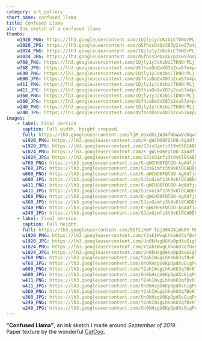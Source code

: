 ```yaml
---
category: art_gallery
short_name: confused_llama
title: Confused Llama
alt: Ink sketch of a confused llama
thumbs:
    w1920_PNG: https://lh3.googleusercontent.com/1Qjly1yJcKzbiCTbNOrPLj_W1niCrdGwNagy6zi-Xm9115_zjbPqf3mxQrFlo4_oRVt3OCzOlIRHGcBEHQu5N1B_Jmh3eGuADLnxx0dvBFD0XTqoUQYtGFzuSSRXJK-G3ZB8mtE-GA=w355
    w1920_JPG: https://lh3.googleusercontent.com/dSfhssDoQxX87p2cwS7o4pwRJd3kSzBdTImjRjsa3B5eahhN4r0nzfKNXjgX0P_f7_O9CQ7J-lzxJjsCt_Nfp7JMsPbpVmNEoSStb1b0H8yB99huwpnDIvuJtPQIve-alylfm10m-A=w355
    w1024_PNG: https://lh3.googleusercontent.com/1Qjly1yJcKzbiCTbNOrPLj_W1niCrdGwNagy6zi-Xm9115_zjbPqf3mxQrFlo4_oRVt3OCzOlIRHGcBEHQu5N1B_Jmh3eGuADLnxx0dvBFD0XTqoUQYtGFzuSSRXJK-G3ZB8mtE-GA=w284
    w1024_JPG: https://lh3.googleusercontent.com/dSfhssDoQxX87p2cwS7o4pwRJd3kSzBdTImjRjsa3B5eahhN4r0nzfKNXjgX0P_f7_O9CQ7J-lzxJjsCt_Nfp7JMsPbpVmNEoSStb1b0H8yB99huwpnDIvuJtPQIve-alylfm10m-A=w284
    w768_PNG: https://lh3.googleusercontent.com/1Qjly1yJcKzbiCTbNOrPLj_W1niCrdGwNagy6zi-Xm9115_zjbPqf3mxQrFlo4_oRVt3OCzOlIRHGcBEHQu5N1B_Jmh3eGuADLnxx0dvBFD0XTqoUQYtGFzuSSRXJK-G3ZB8mtE-GA=w213
    w768_JPG: https://lh3.googleusercontent.com/dSfhssDoQxX87p2cwS7o4pwRJd3kSzBdTImjRjsa3B5eahhN4r0nzfKNXjgX0P_f7_O9CQ7J-lzxJjsCt_Nfp7JMsPbpVmNEoSStb1b0H8yB99huwpnDIvuJtPQIve-alylfm10m-A=w213
    w600_PNG: https://lh3.googleusercontent.com/1Qjly1yJcKzbiCTbNOrPLj_W1niCrdGwNagy6zi-Xm9115_zjbPqf3mxQrFlo4_oRVt3OCzOlIRHGcBEHQu5N1B_Jmh3eGuADLnxx0dvBFD0XTqoUQYtGFzuSSRXJK-G3ZB8mtE-GA=w166
    w600_JPG: https://lh3.googleusercontent.com/dSfhssDoQxX87p2cwS7o4pwRJd3kSzBdTImjRjsa3B5eahhN4r0nzfKNXjgX0P_f7_O9CQ7J-lzxJjsCt_Nfp7JMsPbpVmNEoSStb1b0H8yB99huwpnDIvuJtPQIve-alylfm10m-A=w166
    w411_PNG: https://lh3.googleusercontent.com/1Qjly1yJcKzbiCTbNOrPLj_W1niCrdGwNagy6zi-Xm9115_zjbPqf3mxQrFlo4_oRVt3OCzOlIRHGcBEHQu5N1B_Jmh3eGuADLnxx0dvBFD0XTqoUQYtGFzuSSRXJK-G3ZB8mtE-GA=w114
    w411_JPG: https://lh3.googleusercontent.com/dSfhssDoQxX87p2cwS7o4pwRJd3kSzBdTImjRjsa3B5eahhN4r0nzfKNXjgX0P_f7_O9CQ7J-lzxJjsCt_Nfp7JMsPbpVmNEoSStb1b0H8yB99huwpnDIvuJtPQIve-alylfm10m-A=w114
    w360_PNG: https://lh3.googleusercontent.com/1Qjly1yJcKzbiCTbNOrPLj_W1niCrdGwNagy6zi-Xm9115_zjbPqf3mxQrFlo4_oRVt3OCzOlIRHGcBEHQu5N1B_Jmh3eGuADLnxx0dvBFD0XTqoUQYtGFzuSSRXJK-G3ZB8mtE-GA=w100
    w360_JPG: https://lh3.googleusercontent.com/dSfhssDoQxX87p2cwS7o4pwRJd3kSzBdTImjRjsa3B5eahhN4r0nzfKNXjgX0P_f7_O9CQ7J-lzxJjsCt_Nfp7JMsPbpVmNEoSStb1b0H8yB99huwpnDIvuJtPQIve-alylfm10m-A=w100
    w240_PNG: https://lh3.googleusercontent.com/1Qjly1yJcKzbiCTbNOrPLj_W1niCrdGwNagy6zi-Xm9115_zjbPqf3mxQrFlo4_oRVt3OCzOlIRHGcBEHQu5N1B_Jmh3eGuADLnxx0dvBFD0XTqoUQYtGFzuSSRXJK-G3ZB8mtE-GA=w66
    w240_JPG: https://lh3.googleusercontent.com/dSfhssDoQxX87p2cwS7o4pwRJd3kSzBdTImjRjsa3B5eahhN4r0nzfKNXjgX0P_f7_O9CQ7J-lzxJjsCt_Nfp7JMsPbpVmNEoSStb1b0H8yB99huwpnDIvuJtPQIve-alylfm10m-A=w66
images:
    - label: Final Version
      caption: Full width, height cropped.
      full: https://lh3.googleusercontent.com/ljM_UoxdXijW34fNbwwVcKqwxi_h5DseK_qSN9JAGhrKWVEXJjetjUk_xtj6aRmH88hum6Q8VoThHq5zDPVj9D8BV7s_BZ8ANQ-hs7DRtzeWhl6n2yZlhX8smRdP6G5L1mz2crGtGg=w1080-h1080
      w1920_PNG: https://lh3.googleusercontent.com/K-gWCHO6FQlDO-AgAdfjcE2OL9geGKH6y_Bk3VOGNIq4jQgHQvNRfnS92fEpr1EuKilGfp6VEdp3POiM4_uX1nA3UVzr2sxHmdtNB7tPy5N4-FnLYgbNobif7nxTvH5BqCScMWz-Bg=w850
      w1920_JPG: https://lh3.googleusercontent.com/SJzxGimfz3t9vKlOCABDKULmiiEq1E8m7BJXfco8t8t65Xhgc2pJeVV8h6ivj2FmK7LQaI1823U5Q7sLGJ5ClcwECWj-sOfFrTcsEZI7whyPIPt3QBmjEVjBQ3b8DBQYTXzjiRaCog=w850
      w1024_PNG: https://lh3.googleusercontent.com/K-gWCHO6FQlDO-AgAdfjcE2OL9geGKH6y_Bk3VOGNIq4jQgHQvNRfnS92fEpr1EuKilGfp6VEdp3POiM4_uX1nA3UVzr2sxHmdtNB7tPy5N4-FnLYgbNobif7nxTvH5BqCScMWz-Bg=w711
      w1024_JPG: https://lh3.googleusercontent.com/SJzxGimfz3t9vKlOCABDKULmiiEq1E8m7BJXfco8t8t65Xhgc2pJeVV8h6ivj2FmK7LQaI1823U5Q7sLGJ5ClcwECWj-sOfFrTcsEZI7whyPIPt3QBmjEVjBQ3b8DBQYTXzjiRaCog=w711
      w768_PNG: https://lh3.googleusercontent.com/K-gWCHO6FQlDO-AgAdfjcE2OL9geGKH6y_Bk3VOGNIq4jQgHQvNRfnS92fEpr1EuKilGfp6VEdp3POiM4_uX1nA3UVzr2sxHmdtNB7tPy5N4-FnLYgbNobif7nxTvH5BqCScMWz-Bg=w533
      w768_JPG: https://lh3.googleusercontent.com/SJzxGimfz3t9vKlOCABDKULmiiEq1E8m7BJXfco8t8t65Xhgc2pJeVV8h6ivj2FmK7LQaI1823U5Q7sLGJ5ClcwECWj-sOfFrTcsEZI7whyPIPt3QBmjEVjBQ3b8DBQYTXzjiRaCog=w533
      w600_PNG: https://lh3.googleusercontent.com/K-gWCHO6FQlDO-AgAdfjcE2OL9geGKH6y_Bk3VOGNIq4jQgHQvNRfnS92fEpr1EuKilGfp6VEdp3POiM4_uX1nA3UVzr2sxHmdtNB7tPy5N4-FnLYgbNobif7nxTvH5BqCScMWz-Bg=w416
      w600_JPG: https://lh3.googleusercontent.com/SJzxGimfz3t9vKlOCABDKULmiiEq1E8m7BJXfco8t8t65Xhgc2pJeVV8h6ivj2FmK7LQaI1823U5Q7sLGJ5ClcwECWj-sOfFrTcsEZI7whyPIPt3QBmjEVjBQ3b8DBQYTXzjiRaCog=w416
      w411_PNG: https://lh3.googleusercontent.com/K-gWCHO6FQlDO-AgAdfjcE2OL9geGKH6y_Bk3VOGNIq4jQgHQvNRfnS92fEpr1EuKilGfp6VEdp3POiM4_uX1nA3UVzr2sxHmdtNB7tPy5N4-FnLYgbNobif7nxTvH5BqCScMWz-Bg=w285
      w411_JPG: https://lh3.googleusercontent.com/SJzxGimfz3t9vKlOCABDKULmiiEq1E8m7BJXfco8t8t65Xhgc2pJeVV8h6ivj2FmK7LQaI1823U5Q7sLGJ5ClcwECWj-sOfFrTcsEZI7whyPIPt3QBmjEVjBQ3b8DBQYTXzjiRaCog=w285
      w360_PNG: https://lh3.googleusercontent.com/K-gWCHO6FQlDO-AgAdfjcE2OL9geGKH6y_Bk3VOGNIq4jQgHQvNRfnS92fEpr1EuKilGfp6VEdp3POiM4_uX1nA3UVzr2sxHmdtNB7tPy5N4-FnLYgbNobif7nxTvH5BqCScMWz-Bg=w250
      w360_JPG: https://lh3.googleusercontent.com/SJzxGimfz3t9vKlOCABDKULmiiEq1E8m7BJXfco8t8t65Xhgc2pJeVV8h6ivj2FmK7LQaI1823U5Q7sLGJ5ClcwECWj-sOfFrTcsEZI7whyPIPt3QBmjEVjBQ3b8DBQYTXzjiRaCog=w250
      w240_PNG: https://lh3.googleusercontent.com/K-gWCHO6FQlDO-AgAdfjcE2OL9geGKH6y_Bk3VOGNIq4jQgHQvNRfnS92fEpr1EuKilGfp6VEdp3POiM4_uX1nA3UVzr2sxHmdtNB7tPy5N4-FnLYgbNobif7nxTvH5BqCScMWz-Bg=w166
      w240_JPG: https://lh3.googleusercontent.com/SJzxGimfz3t9vKlOCABDKULmiiEq1E8m7BJXfco8t8t65Xhgc2pJeVV8h6ivj2FmK7LQaI1823U5Q7sLGJ5ClcwECWj-sOfFrTcsEZI7whyPIPt3QBmjEVjBQ3b8DBQYTXzjiRaCog=w166
    - label: Final Version
      caption: Full height.
      full: https://lh3.googleusercontent.com/6DF2iKmP-Tpj30V24iWk0V-MByCr0_IetSeF0RZWLKNr1cERiQnjT4dytw7OkT73X_MJpsNSYRpnVgpgu9JP-t-83fDHbekp_EnjggwEh1kkka1fkgPPgwIMFtgHHpFIul58ZuAhTA=w1080-h1080
      w1920_PNG: https://lh3.googleusercontent.com/Y2akIWvgLhKa6U3qfBvKlElPrNrxsh-c9PBE0EHKwp6AE7F4V4T8CVSi-52ajXcptFna99EGFeqE9C2m4MdMTv3k45l30UiFYG0WjTehCFdqg6VKn8rlNcbiVodAYjDvOYqJ4g5ygg=w850
      w1920_JPG: https://lh3.googleusercontent.com/Un0kHzgU6KpOpdXvGigPcLiRTIU9NMYBigYSx3N9iKAsj_ndKzWjEGaHxB6-pfi73ZF7vak3w7KqZc4DFcIMCLVmhYiaHfPOLzsPsrAoEXJ91faJxYDIPGGwLh270R_NdnXylHgwJg=w850
      w1024_PNG: https://lh3.googleusercontent.com/Y2akIWvgLhKa6U3qfBvKlElPrNrxsh-c9PBE0EHKwp6AE7F4V4T8CVSi-52ajXcptFna99EGFeqE9C2m4MdMTv3k45l30UiFYG0WjTehCFdqg6VKn8rlNcbiVodAYjDvOYqJ4g5ygg=w711
      w1024_JPG: https://lh3.googleusercontent.com/Un0kHzgU6KpOpdXvGigPcLiRTIU9NMYBigYSx3N9iKAsj_ndKzWjEGaHxB6-pfi73ZF7vak3w7KqZc4DFcIMCLVmhYiaHfPOLzsPsrAoEXJ91faJxYDIPGGwLh270R_NdnXylHgwJg=w711
      w768_PNG: https://lh3.googleusercontent.com/Y2akIWvgLhKa6U3qfBvKlElPrNrxsh-c9PBE0EHKwp6AE7F4V4T8CVSi-52ajXcptFna99EGFeqE9C2m4MdMTv3k45l30UiFYG0WjTehCFdqg6VKn8rlNcbiVodAYjDvOYqJ4g5ygg=w533
      w768_JPG: https://lh3.googleusercontent.com/Un0kHzgU6KpOpdXvGigPcLiRTIU9NMYBigYSx3N9iKAsj_ndKzWjEGaHxB6-pfi73ZF7vak3w7KqZc4DFcIMCLVmhYiaHfPOLzsPsrAoEXJ91faJxYDIPGGwLh270R_NdnXylHgwJg=w533
      w600_PNG: https://lh3.googleusercontent.com/Y2akIWvgLhKa6U3qfBvKlElPrNrxsh-c9PBE0EHKwp6AE7F4V4T8CVSi-52ajXcptFna99EGFeqE9C2m4MdMTv3k45l30UiFYG0WjTehCFdqg6VKn8rlNcbiVodAYjDvOYqJ4g5ygg=w416
      w600_JPG: https://lh3.googleusercontent.com/Un0kHzgU6KpOpdXvGigPcLiRTIU9NMYBigYSx3N9iKAsj_ndKzWjEGaHxB6-pfi73ZF7vak3w7KqZc4DFcIMCLVmhYiaHfPOLzsPsrAoEXJ91faJxYDIPGGwLh270R_NdnXylHgwJg=w416
      w411_PNG: https://lh3.googleusercontent.com/Y2akIWvgLhKa6U3qfBvKlElPrNrxsh-c9PBE0EHKwp6AE7F4V4T8CVSi-52ajXcptFna99EGFeqE9C2m4MdMTv3k45l30UiFYG0WjTehCFdqg6VKn8rlNcbiVodAYjDvOYqJ4g5ygg=w285
      w411_JPG: https://lh3.googleusercontent.com/Un0kHzgU6KpOpdXvGigPcLiRTIU9NMYBigYSx3N9iKAsj_ndKzWjEGaHxB6-pfi73ZF7vak3w7KqZc4DFcIMCLVmhYiaHfPOLzsPsrAoEXJ91faJxYDIPGGwLh270R_NdnXylHgwJg=w285
      w360_PNG: https://lh3.googleusercontent.com/Y2akIWvgLhKa6U3qfBvKlElPrNrxsh-c9PBE0EHKwp6AE7F4V4T8CVSi-52ajXcptFna99EGFeqE9C2m4MdMTv3k45l30UiFYG0WjTehCFdqg6VKn8rlNcbiVodAYjDvOYqJ4g5ygg=w250
      w360_JPG: https://lh3.googleusercontent.com/Un0kHzgU6KpOpdXvGigPcLiRTIU9NMYBigYSx3N9iKAsj_ndKzWjEGaHxB6-pfi73ZF7vak3w7KqZc4DFcIMCLVmhYiaHfPOLzsPsrAoEXJ91faJxYDIPGGwLh270R_NdnXylHgwJg=w250
      w240_PNG: https://lh3.googleusercontent.com/Y2akIWvgLhKa6U3qfBvKlElPrNrxsh-c9PBE0EHKwp6AE7F4V4T8CVSi-52ajXcptFna99EGFeqE9C2m4MdMTv3k45l30UiFYG0WjTehCFdqg6VKn8rlNcbiVodAYjDvOYqJ4g5ygg=w166
      w240_JPG: https://lh3.googleusercontent.com/Un0kHzgU6KpOpdXvGigPcLiRTIU9NMYBigYSx3N9iKAsj_ndKzWjEGaHxB6-pfi73ZF7vak3w7KqZc4DFcIMCLVmhYiaHfPOLzsPsrAoEXJ91faJxYDIPGGwLh270R_NdnXylHgwJg=w166
---
```


**"Confused Llama"**, an ink sketch I made around *September of 2019*.  
Paper texture by the wonderful [CatCoq](https://www.instagram.com/catcoq/).
